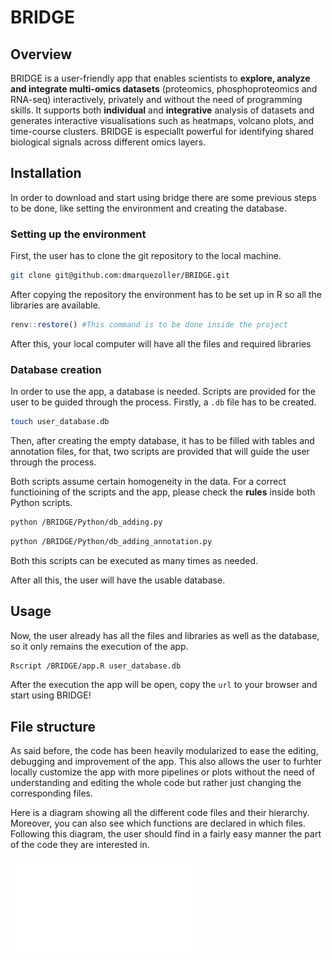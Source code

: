 # BRIDGE

## Overview

BRIDGE is a user-friendly app that enables scientists to **explore, analyze and integrate multi-omics datasets** (proteomics, phosphoproteomics and RNA-seq) interactively, privately and without the need of programming skills. It supports both **individual** and **integrative** analysis of datasets and generates interactive visualisations such as heatmaps, volcano plots, and time-course clusters. BRIDGE is especiallt powerful for identifying shared biological signals across different omics layers. 

## Installation

In order to download and start using bridge there are some previous steps to be done, like setting the environment and creating the database.

### Setting up the environment
    
First, the user has to clone the git repository to the local machine.

```bash
git clone git@github.com:dmarquezoller/BRIDGE.git
 ```

After copying the repository the environment has to be set up in R so all the libraries are available.

```R
renv::restore() #This command is to be done inside the project
```

After this, your local computer will have all the files and required libraries

### Database creation

In order to use the app, a database is needed. Scripts are provided for the user to be guided through the process.
Firstly, a `.db` file has to be created.

```bash
touch user_database.db
```
Then, after creating the empty database, it has to be filled with tables and annotation files, for that, two scripts are provided that will guide the user through the process.

Both scripts assume certain homogeneity in the data. For a correct functioining of the scripts and the app, please check the **rules** inside both Python scripts.

```bash
python /BRIDGE/Python/db_adding.py
```

```bash
python /BRIDGE/Python/db_adding_annotation.py
```

Both this scripts can be executed as many times as needed. 

After all this, the user will have the usable database.

## Usage

Now, the user already has all the files and libraries as well as the database, so it only remains the execution of the app.

```bash
Rscript /BRIDGE/app.R user_database.db
```

After the execution the app will be open, copy the `url` to your browser and start using BRIDGE!

## File structure

As said before, the code has been heavily modularized to ease the editing, debugging and improvement of the app.
This also allows the user to furhter locally customize the app with more pipelines or plots without the need of understanding and editing the whole code 
but rather just changing the corresponding files.

Here is a diagram showing all the different code files and their hierarchy. Moreover, you can also see which functions are declared in which files.
Following this diagram, the user should find in a fairly easy manner the part of the code they are interested in.

![Code Hierarchy Diagram](./data/CODE_DIAGRAM_PDF.pdf)